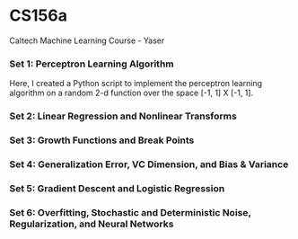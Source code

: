 # CS156a
Caltech Machine Learning Course - Yaser

### Set 1: Perceptron Learning Algorithm

Here, I created a Python script to implement the perceptron learning algorithm on a random 2-d function over the space [-1, 1] X [-1, 1].

### Set 2: Linear Regression and Nonlinear Transforms

### Set 3: Growth Functions and Break Points

### Set 4: Generalization Error, VC Dimension, and Bias & Variance

### Set 5: Gradient Descent and Logistic Regression

### Set 6: Overfitting, Stochastic and Deterministic Noise, Regularization, and Neural Networks